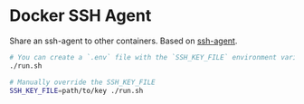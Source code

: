 # Docker SSH Agent

Share an ssh-agent to other containers. Based on [ssh-agent](https://github.com/whilp/ssh-agent).

```sh
# You can create a `.env` file with the `SSH_KEY_FILE` environment variable to specify a different path.
./run.sh

# Manually override the SSH_KEY_FILE
SSH_KEY_FILE=path/to/key ./run.sh
```
